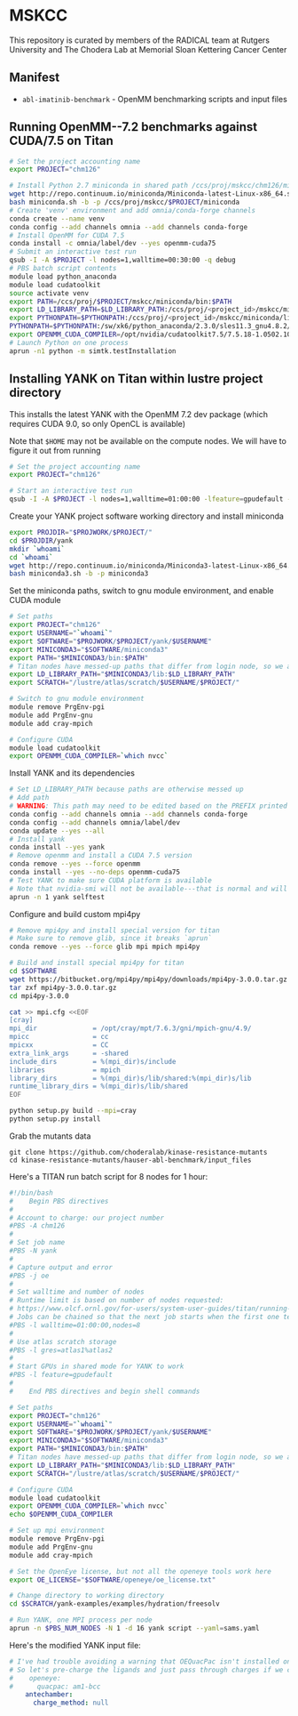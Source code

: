 # MSKCC

This repository is curated by members of the RADICAL team at Rutgers University and The Chodera Lab at Memorial Sloan Kettering Cancer Center 

## Manifest

* `abl-imatinib-benchmark` - OpenMM benchmarking scripts and input files

## Running OpenMM--7.2 benchmarks against CUDA/7.5 on Titan 

```bash
# Set the project accounting name
export PROJECT="chm126"

# Install Python 2.7 miniconda in shared path /ccs/proj/mskcc/chm126/miniconda
wget http://repo.continuum.io/miniconda/Miniconda-latest-Linux-x86_64.sh -O miniconda.sh
bash miniconda.sh -b -p /ccs/proj/mskcc/$PROJECT/miniconda
# Create 'venv' environment and add omnia/conda-forge channels
conda create --name venv
conda config --add channels omnia --add channels conda-forge
# Install OpenMM for CUDA 7.5
conda install -c omnia/label/dev --yes openmm-cuda75
# Submit an interactive test run
qsub -I -A $PROJECT -l nodes=1,walltime=00:30:00 -q debug
# PBS batch script contents
module load python_anaconda
module load cudatoolkit
source activate venv
export PATH=/ccs/proj/$PROJECT/mskcc/miniconda/bin:$PATH
export LD_LIBRARY_PATH=$LD_LIBRARY_PATH:/ccs/proj/<project_id>/mskcc/miniconda/lib
export PYTHONPATH=$PYTHONPATH:/ccs/proj/<project_id>/mskcc/miniconda/lib/python2.7/site-packages/
PYTHONPATH=$PYTHONPATH:/sw/xk6/python_anaconda/2.3.0/sles11.3_gnu4.8.2/lib/python2.7/site-packages/
export OPENMM_CUDA_COMPILER=/opt/nvidia/cudatoolkit7.5/7.5.18-1.0502.10743.2.1/bin/nvcc
# Launch Python on one process
aprun -n1 python -m simtk.testInstallation
```

## Installing YANK on Titan within lustre project directory

This installs the latest YANK with the OpenMM 7.2 dev package (which requires CUDA 9.0, so only OpenCL is available)

Note that `$HOME` may not be available on the compute nodes. We will have to figure it out from running
```bash
# Set the project accounting name
export PROJECT="chm126"

# Start an interactive test run
qsub -I -A $PROJECT -l nodes=1,walltime=01:00:00 -lfeature=gpudefault -lgres=atlas1 -q debug
```
Create your YANK project software working directory and install miniconda
```bash
export PROJDIR="$PROJWORK/$PROJECT/"
cd $PROJDIR/yank
mkdir `whoami`
cd `whoami`
wget http://repo.continuum.io/miniconda/Miniconda3-latest-Linux-x86_64.sh -O miniconda3.sh
bash miniconda3.sh -b -p miniconda3
```
Set the miniconda paths, switch to gnu module environment, and enable CUDA module
```bash
# Set paths
export PROJECT="chm126"
export USERNAME="`whoami`"
export SOFTWARE="$PROJWORK/$PROJECT/yank/$USERNAME"
export MINICONDA3="$SOFTWARE/miniconda3"
export PATH="$MINICONDA3/bin:$PATH"
# Titan nodes have messed-up paths that differ from login node, so we also need to set LD_LIBRARY_PATH
export LD_LIBRARY_PATH="$MINICONDA3/lib:$LD_LIBRARY_PATH"
export SCRATCH="/lustre/atlas/scratch/$USERNAME/$PROJECT/"

# Switch to gnu module environment
module remove PrgEnv-pgi
module add PrgEnv-gnu
module add cray-mpich

# Configure CUDA
module load cudatoolkit
export OPENMM_CUDA_COMPILER=`which nvcc`
```
Install YANK and its dependencies
```bash
# Set LD_LIBRARY_PATH because paths are otherwise messed up
# Add path
# WARNING: This path may need to be edited based on the PREFIX printed above
conda config --add channels omnia --add channels conda-forge
conda config --add channels omnia/label/dev
conda update --yes --all
# Install yank
conda install --yes yank
# Remove openmm and install a CUDA 7.5 version
conda remove --yes --force openmm 
conda install --yes --no-deps openmm-cuda75
# Test YANK to make sure CUDA platform is available
# Note that nvidia-smi will not be available---that is normal and will trigger a warning that is expected
aprun -n 1 yank selftest
```
Configure and build custom mpi4py
```bash
# Remove mpi4py and install special version for titan
# Make sure to remove glib, since it breaks `aprun`
conda remove --yes --force glib mpi mpich mpi4py

# Build and install special mpi4py for titan
cd $SOFTWARE
wget https://bitbucket.org/mpi4py/mpi4py/downloads/mpi4py-3.0.0.tar.gz -O mpi4py-3.0.0.tar.gz
tar zxf mpi4py-3.0.0.tar.gz
cd mpi4py-3.0.0

cat >> mpi.cfg <<EOF
[cray]
mpi_dir              = /opt/cray/mpt/7.6.3/gni/mpich-gnu/4.9/
mpicc                = cc
mpicxx               = CC
extra_link_args      = -shared
include_dirs         = %(mpi_dir)s/include
libraries            = mpich
library_dirs         = %(mpi_dir)s/lib/shared:%(mpi_dir)s/lib
runtime_library_dirs = %(mpi_dir)s/lib/shared
EOF

python setup.py build --mpi=cray
python setup.py install
```
Grab the mutants data
```
git clone https://github.com/choderalab/kinase-resistance-mutants
cd kinase-resistance-mutants/hauser-abl-benchmark/input_files
```
Here's a TITAN run batch script for 8 nodes for 1 hour:
```bash
#!/bin/bash
#    Begin PBS directives
#
# Account to charge: our project number
#PBS -A chm126
#
# Set job name
#PBS -N yank
#
# Capture output and error
#PBS -j oe
#
# Set walltime and number of nodes
# Runtime limit is based on number of nodes requested:
# https://www.olcf.ornl.gov/for-users/system-user-guides/titan/running-jobs/#titan-scheduling-policy
# Jobs can be chained so that the next job starts when the first one terminates.
#PBS -l walltime=01:00:00,nodes=8
#
# Use atlas scratch storage
#PBS -l gres=atlas1%atlas2
#
# Start GPUs in shared mode for YANK to work
#PBS -l feature=gpudefault
#
#    End PBS directives and begin shell commands

# Set paths
export PROJECT="chm126"
export USERNAME="`whoami`"
export SOFTWARE="$PROJWORK/$PROJECT/yank/$USERNAME"
export MINICONDA3="$SOFTWARE/miniconda3"
export PATH="$MINICONDA3/bin:$PATH"
# Titan nodes have messed-up paths that differ from login node, so we also need to set LD_LIBRARY_PATH
export LD_LIBRARY_PATH="$MINICONDA3/lib:$LD_LIBRARY_PATH"
export SCRATCH="/lustre/atlas/scratch/$USERNAME/$PROJECT/"

# Configure CUDA
module load cudatoolkit
export OPENMM_CUDA_COMPILER=`which nvcc`
echo $OPENMM_CUDA_COMPILER

# Set up mpi environment
module remove PrgEnv-pgi
module add PrgEnv-gnu
module add cray-mpich

# Set the OpenEye license, but not all the openeye tools work here
export OE_LICENSE="$SOFTWARE/openeye/oe_license.txt"

# Change directory to working directory
cd $SCRATCH/yank-examples/examples/hydration/freesolv

# Run YANK, one MPI process per node
aprun -n $PBS_NUM_NODES -N 1 -d 16 yank script --yaml=sams.yaml
```
Here's the modified YANK input file:
```YAML
# I've had trouble avoiding a warning that OEQuacPac isn't installed on TITAN even when installed,
# So let's pre-charge the ligands and just pass through charges if we can.
#    openeye:
#      quacpac: am1-bcc
    antechamber:
      charge_method: null

```
